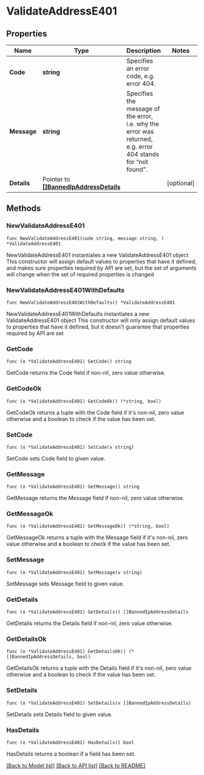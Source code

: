 # ValidateAddressE401

## Properties

Name | Type | Description | Notes
------------ | ------------- | ------------- | -------------
**Code** | **string** | Specifies an error code, e.g. error 404. | 
**Message** | **string** | Specifies the message of the error, i.e. why the error was returned, e.g. error 404 stands for “not found”. | 
**Details** | Pointer to [**[]BannedIpAddressDetails**](BannedIpAddressDetails.md) |  | [optional] 

## Methods

### NewValidateAddressE401

`func NewValidateAddressE401(code string, message string, ) *ValidateAddressE401`

NewValidateAddressE401 instantiates a new ValidateAddressE401 object
This constructor will assign default values to properties that have it defined,
and makes sure properties required by API are set, but the set of arguments
will change when the set of required properties is changed

### NewValidateAddressE401WithDefaults

`func NewValidateAddressE401WithDefaults() *ValidateAddressE401`

NewValidateAddressE401WithDefaults instantiates a new ValidateAddressE401 object
This constructor will only assign default values to properties that have it defined,
but it doesn't guarantee that properties required by API are set

### GetCode

`func (o *ValidateAddressE401) GetCode() string`

GetCode returns the Code field if non-nil, zero value otherwise.

### GetCodeOk

`func (o *ValidateAddressE401) GetCodeOk() (*string, bool)`

GetCodeOk returns a tuple with the Code field if it's non-nil, zero value otherwise
and a boolean to check if the value has been set.

### SetCode

`func (o *ValidateAddressE401) SetCode(v string)`

SetCode sets Code field to given value.


### GetMessage

`func (o *ValidateAddressE401) GetMessage() string`

GetMessage returns the Message field if non-nil, zero value otherwise.

### GetMessageOk

`func (o *ValidateAddressE401) GetMessageOk() (*string, bool)`

GetMessageOk returns a tuple with the Message field if it's non-nil, zero value otherwise
and a boolean to check if the value has been set.

### SetMessage

`func (o *ValidateAddressE401) SetMessage(v string)`

SetMessage sets Message field to given value.


### GetDetails

`func (o *ValidateAddressE401) GetDetails() []BannedIpAddressDetails`

GetDetails returns the Details field if non-nil, zero value otherwise.

### GetDetailsOk

`func (o *ValidateAddressE401) GetDetailsOk() (*[]BannedIpAddressDetails, bool)`

GetDetailsOk returns a tuple with the Details field if it's non-nil, zero value otherwise
and a boolean to check if the value has been set.

### SetDetails

`func (o *ValidateAddressE401) SetDetails(v []BannedIpAddressDetails)`

SetDetails sets Details field to given value.

### HasDetails

`func (o *ValidateAddressE401) HasDetails() bool`

HasDetails returns a boolean if a field has been set.


[[Back to Model list]](../README.md#documentation-for-models) [[Back to API list]](../README.md#documentation-for-api-endpoints) [[Back to README]](../README.md)


